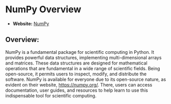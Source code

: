 # NumPy Overview

- **Website:** [NumPy](https://numpy.org/)

## Overview:

NumPy is a fundamental package for scientific computing in Python. It provides powerful data structures, implementing multi-dimensional arrays and matrices. These data structures are designed for mathematical operations that are fundamental in a wide range of scientific fields. Being open-source, it permits users to inspect, modify, and distribute the software. NumPy is available for everyone due to its open-source nature, as evident on their website, https://numpy.org/. There, users can access documentation, user guides, and resources to help learn to use this indispensable tool for scientific computing. 
